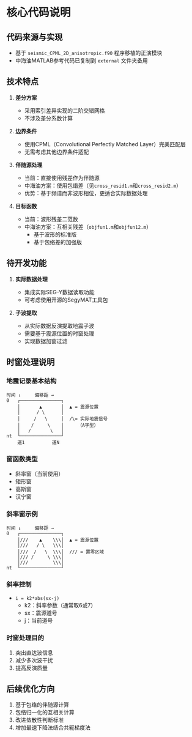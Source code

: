 # 核心代码说明

## 代码来源与实现
- 基于 `seismic_CPML_2D_anisotropic.f90` 程序移植的正演模块
- 中海油MATLAB参考代码已复制到 `external` 文件夹备用

## 技术特点
1. **差分方案**
   - 采用索引差异实现的二阶交错网格
   - 不涉及差分系数计算

2. **边界条件**
   - 使用CPML（Convolutional Perfectly Matched Layer）完美匹配层
   - 无需考虑其他边界条件适配

3. **伴随源处理**
   - 当前：直接使用残差作为伴随源
   - 中海油方案：使用包络差（见`cross_resid1.m`和`cross_resid2.m`）
   - 优势：基于频谱而非波形相位，更适合实际数据处理

4. **目标函数**
   - 当前：波形残差二范数
   - 中海油方案：互相关残差（`objfun1.m`和`objfun12.m`）
     - 基于波形的标准版
     - 基于包络差的加强版

## 待开发功能
1. **实际数据处理**
   - 集成实际SEG-Y数据读取功能
   - 可考虑使用开源的SegyMAT工具包

2. **子波提取**
   - 从实际数据反演提取地震子波
   - 需要基于震源位置的时窗处理
   - 实现数据加窗过滤

## 时窗处理说明
### 地震记录基本结构
```
时间 ↓     偏移距 →
0   ┌───────────────┐
    │       ▲       │  ▲ = 震源位置
    │      / \      │
    │     /   \     │  /\= 实际地震信号
    │    /     \    │     （A字型）
    │   /       \   │
nt  └───────────────┘
    道1          道N
```

### 窗函数类型
- 斜率窗（当前使用）
- 矩形窗
- 高斯窗
- 汉宁窗

### 斜率窗示例
```
时间 ↓     偏移距 →
0   ┌───────────────┐
    │///    ▲    \\\│  ▲ = 震源位置
    │///   / \   \\\│
    │///  /   \  \\\│  /// = 置零区域
    │/// /     \ \\\│
    │///         \\\│
nt  └───────────────┘
```

### 斜率控制
- `i = k2*abs(sx-j)`
  - k2：斜率参数（通常取6或7）
  - sx：震源道号
  - j：当前道号

### 时窗处理目的
1. 突出直达波信息
2. 减少多次波干扰
3. 提高反演质量

## 后续优化方向
1. 基于包络的伴随源计算
2. 包络归一化的互相关计算
3. 改进敛散性判断标准
4. 增加最速下降法结合共轭梯度法
